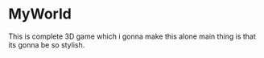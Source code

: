 # MyWorld
This is complete 3D game which i gonna make this alone main thing is that its gonna be so stylish.
